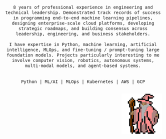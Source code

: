 <p align="center">
  <br>
  <br>
  <br>
  <samp>8 years of professional experience in engineering and technical leadership. Demonstrated track records of success
    in programming end-to-end machine learning pipelines, designing enterprise-scale cloud platforms, developing strategic roadmaps, and building consensus across leadership, engineering, and business stakeholders.<br><br>
I have expertise in Python, machine learning,  artificial intelligence, MLOps, and fine-tuning / prompt-tuning large foundation models. Projects particularly interesting to me involve computer vision, robotics, autonomous systems, multi-modal models, and agent-based systems. <br><br><br>
   Python  |  ML/AI  |  MLOps  |  Kubernetes  |  AWS  |  GCP</samp>
  <br>
  <br>
</p>
<p align="right">
  <img src="https://github.com/galenballew/galenballew/blob/main/party-time.gif"/>
  <br>
  <br>
</p>
